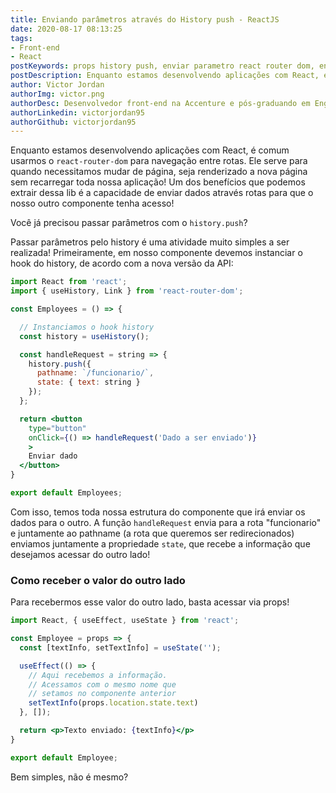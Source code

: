 ```yaml
---
title: Enviando parâmetros através do History push - ReactJS
date: 2020-08-17 08:13:25
tags:
- Front-end
- React
postKeywords: props history push, enviar parametro react router dom, enviar dado rotas, rotas push, send data via history, acessar propriedades do pai, reactjs, react router dom, react push history
postDescription: Enquanto estamos desenvolvendo aplicações com React, é comum usarmos o react-router-dom para navegação entre rotas. Ele serve para quando necessitamos mudar de página, seja renderizado a nova página sem recarregar toda nossa aplicação! Um dos benefícios que podemos extrair dessa lib é a capacidade de enviar dados através rotas para que o nosso outro componente tenha acesso! Você já precisou passar parâmetros com o history.push?
author: Victor Jordan
authorImg: victor.png
authorDesc: Desenvolvedor front-end na Accenture e pós-graduando em Engenharia de Software pela PUC-MG e formado em Banco de Dados pela Fatec, apaixonado por usabilidade, performance e UX!
authorLinkedin: victorjordan95
authorGithub: victorjordan95
---
```


Enquanto estamos desenvolvendo aplicações com React, é comum usarmos o `react-router-dom` para navegação entre rotas.
Ele serve para quando necessitamos mudar de página, seja renderizado a nova página sem recarregar toda nossa aplicação!
Um dos benefícios que podemos extrair dessa lib é a capacidade de enviar dados através rotas para que o nosso outro componente tenha acesso!

Você já precisou passar parâmetros com o `history.push`?

<!-- more -->

Passar parâmetros pelo history é uma atividade muito simples a ser realizada!
Primeiramente, em nosso componente devemos instanciar o hook do history, de acordo com a nova versão da API:

```jsx
import React from 'react';
import { useHistory, Link } from 'react-router-dom';

const Employees = () => {

  // Instanciamos o hook history
  const history = useHistory();

  const handleRequest = string => {
    history.push({
      pathname: `/funcionario/`,
      state: { text: string }
    });
  };

  return <button
    type="button"
    onClick={() => handleRequest('Dado a ser enviado')}
    >
    Enviar dado
  </button>
}

export default Employees;
```

Com isso, temos toda nossa estrutura do componente que irá enviar os dados para o outro.
A função `handleRequest` envia para a rota "funcionario" e juntamente ao pathname (a rota que queremos ser redirecionados) enviamos juntamente a propriedade `state`, que recebe a informação que desejamos acessar do outro lado!

### Como receber o valor do outro lado

Para recebermos esse valor do outro lado, basta acessar via props!

```jsx
import React, { useEffect, useState } from 'react';

const Employee = props => {
  const [textInfo, setTextInfo] = useState('');

  useEffect(() => {
    // Aqui recebemos a informação.
    // Acessamos com o mesmo nome que
    // setamos no componente anterior
    setTextInfo(props.location.state.text)
  }, []);

  return <p>Texto enviado: {textInfo}</p>
}

export default Employee;
```

Bem simples, não é mesmo?